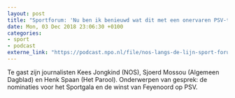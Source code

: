```yaml
---
layout: post
title: "Sportforum: 'Nu ben ik benieuwd wat dit met een onervaren PSV-trainer doet'"
date: Mon, 03 Dec 2018 23:06:30 +0100
categories: 
- sport 
- podcast 
externe_link: "https://podcast.npo.nl/file/nos-langs-de-lijn-sport-forum/3127/nporadio1_nos-langs-de-lijn-sport-forum_20181203_nu-ben-ik-benieuwd-wat-dit-met-een-onervaren-psv-trainer-doet.mp3"
---
```


Te gast zijn journalisten Kees Jongkind (NOS), Sjoerd Mossou (Algemeen Dagblad) en Henk Spaan (Het Parool). Onderwerpen van gesprek: de nominaties voor het Sportgala en de winst van Feyenoord op PSV.
